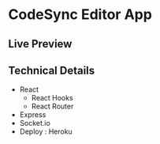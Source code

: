 # CodeSync Editor App

## Live Preview

## Technical Details

- React
  - React Hooks
  - React Router
- Express
- Socket.io
- Deploy : Heroku
